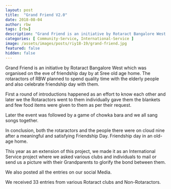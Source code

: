 ```yaml
---
layout: post
title:  "Grand Friend V2.0"
date: 2018-08-04
author: rbw
tags: [rbw]
description: "Grand Friend is an initiative by Rotaract Bangalore West which was organised on the eve of friendship day by at Sree old age home. The rotaractors of RBW planned to spend quality time with the elderly people and also celebrate friendship day with them."
categories: [ Community-Service, International-Service ]
image: /assets/images/posts/riy18-19/grand-friend.jpg
featured: false
hidden: false
---
```


Grand Friend is an initiative by Rotaract Bangalore West which was organised on the eve of friendship day by at Sree old age home. The rotaractors of RBW planned to spend quality time with the elderly people and also celebrate friendship day with them.

First a round of introductions happened as an effort to know each other and later we the Rotaractors went to them individually gave them the blankets and few food items were given to them as per their request.

Later the event was followed by a game of chowka bara and we all sang songs together.

In conclusion, both the rotaractors and the people there were on cloud nine after a meaningful and satisfying Friendship Day.
Friendship day in an old-age home.

This year as an extension of this project, we made it as an International Service project where we asked various clubs and individuals to mail or send us a picture with their Grandparents to glorify the bond between them.

We also posted all the entries on our social Media.

We received 33 entries from various Rotaract clubs and Non-Rotaractors.